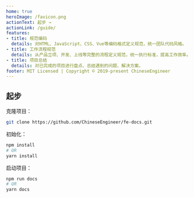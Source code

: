 ```yaml
---
home: true
heroImage: /favicon.png
actionText: 起步 →
actionLink: /guide/
features:
- title: 规范编码
  details: 对HTML、JavaScript、CSS、Vue等编码格式定义规范，统一团队代码风格。
- title: 工作流程规范
  details: 从产品立项、开发、上线等完整的流程定义规范，统一执行标准，提高工作效率。
- title: 项目总结
  details: 对已完成的项目进行盘点、总结遇到的问题、解决方案。
footer: MIT Licensed | Copyright © 2019-present ChineseEngineer
---
```


## 起步

克隆项目：

``` bash
git clone https://github.com/ChineseEngineer/fe-docs.git
```
初始化：

``` bash
npm install
# OR
yarn install
```

启动项目：

``` bash
npm run docs
# OR
yarn docs
```
